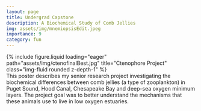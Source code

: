 ```yaml
---
layout: page
title: Undergrad Capstone
description: A Biochemical Study of Comb Jellies
img: assets/img/mnemiopsisEdit.jpeg 
importance: 9
category: fun
---
```


<div class="row">
    <div class="col-12 mt-3 mt-md-0">
        {% include figure.liquid loading="eager" path="assets/img/ctenofinalBest.jpg" title="Ctenophore Project" class="img-fluid rounded z-depth-1" %}
    </div>
</div>
<div class="caption">
    This poster describes my senior research project investigating the biochemical differences between comb jellies (a type of zooplankton) in Puget Sound, Hood Canal, Chesapeake Bay and deep-sea oxygen minimum layers. The project goal was to better understand the mechanisms that these animals use to live in low oxygen estuaries.
</div>
